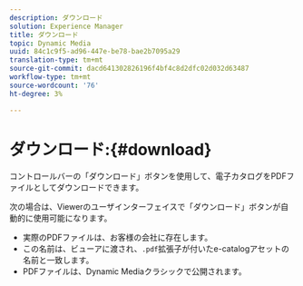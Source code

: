 ```yaml
---
description: ダウンロード
solution: Experience Manager
title: ダウンロード
topic: Dynamic Media
uuid: 84c1c9f5-ad96-447e-be78-bae2b7095a29
translation-type: tm+mt
source-git-commit: dacd641302826196f4bf4c8d2dfc02d032d63487
workflow-type: tm+mt
source-wordcount: '76'
ht-degree: 3%

---
```



# ダウンロード:{#download}

コントロールバーの「ダウンロード」ボタンを使用して、電子カタログをPDFファイルとしてダウンロードできます。

次の場合は、Viewerのユーザインターフェイスで「ダウンロード」ボタンが自動的に使用可能になります。

* 実際のPDFファイルは、お客様の会社に存在します。
* この名前は、ビューアに渡され、`.pdf`拡張子が付いたe-catalogアセットの名前と一致します。
* PDFファイルは、Dynamic Mediaクラシックで公開されます。

